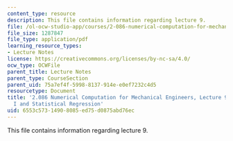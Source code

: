 ```yaml
---
content_type: resource
description: This file contains information regarding lecture 9.
file: /ol-ocw-studio-app/courses/2-086-numerical-computation-for-mechanical-engineers-spring-2013/6553c57314908085ed75d0875abd76ec_MIT2_086S13_lecture9.pdf
file_size: 1287847
file_type: application/pdf
learning_resource_types:
- Lecture Notes
license: https://creativecommons.org/licenses/by-nc-sa/4.0/
ocw_type: OCWFile
parent_title: Lecture Notes
parent_type: CourseSection
parent_uid: 75a7ef4f-5998-8137-914e-e0ef7232c4d5
resourcetype: Document
title: '2.086 Numerical Computation for Mechanical Engineers, Lecture 9: Linear Algebra
  I and Statistical Regression'
uid: 6553c573-1490-8085-ed75-d0875abd76ec
---
```

This file contains information regarding lecture 9.